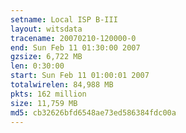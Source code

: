 ```yaml
---
setname: Local ISP B-III
layout: witsdata
tracename: 20070210-120000-0
end: Sun Feb 11 01:30:00 2007
gzsize: 6,722 MB
len: 0:30:00
start: Sun Feb 11 01:00:01 2007
totalwirelen: 84,988 MB
pkts: 162 million
size: 11,759 MB
md5: cb32626bfd6548ae73ed586384fdc00a
---
```

